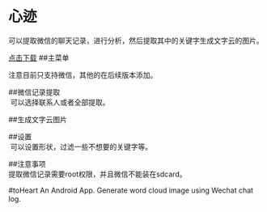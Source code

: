 # 心迹  

可以提取微信的聊天记录，进行分析，然后提取其中的关键字生成文字云的图片。  

[点击下载](https://github.com/hnmsky/toHeart/releases/download/v1.0.1/toHeart.v1.0.1.apk)
##主菜单  
![]()

注意目前只支持微信，其他的在后续版本添加。

##微信记录提取  
![]()
可以选择联系人或者全部提取。

##生成文字云图片    
![]()

##设置  
![]()
可以设置形状，过滤一些不想要的关键字等。



##注意事项    
提取微信记录需要root权限，并且微信不能装在sdcard。





#toHeart
An Android App. Generate word cloud image using Wechat chat log.
